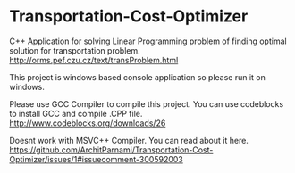 # Transportation-Cost-Optimizer
 C++ Application for solving Linear Programming problem of finding optimal solution for transportation problem. 
 http://orms.pef.czu.cz/text/transProblem.html
 
 This project is windows based console application so please run it on windows.
 
 Please use GCC Compiler to compile this project. You can use codeblocks to install GCC and compile .CPP file.
 http://www.codeblocks.org/downloads/26

 Doesnt work with MSVC++ Compiler. You can read about it here.
 https://github.com/ArchitParnami/Transportation-Cost-Optimizer/issues/1#issuecomment-300592003
